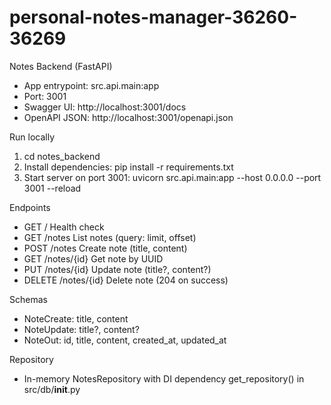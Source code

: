 # personal-notes-manager-36260-36269

Notes Backend (FastAPI)
- App entrypoint: src.api.main:app
- Port: 3001
- Swagger UI: http://localhost:3001/docs
- OpenAPI JSON: http://localhost:3001/openapi.json

Run locally
1. cd notes_backend
2. Install dependencies:
   pip install -r requirements.txt
3. Start server on port 3001:
   uvicorn src.api.main:app --host 0.0.0.0 --port 3001 --reload

Endpoints
- GET /           Health check
- GET /notes      List notes (query: limit, offset)
- POST /notes     Create note (title, content)
- GET /notes/{id} Get note by UUID
- PUT /notes/{id} Update note (title?, content?)
- DELETE /notes/{id} Delete note (204 on success)

Schemas
- NoteCreate: title, content
- NoteUpdate: title?, content?
- NoteOut: id, title, content, created_at, updated_at

Repository
- In-memory NotesRepository with DI dependency get_repository() in src/db/__init__.py
